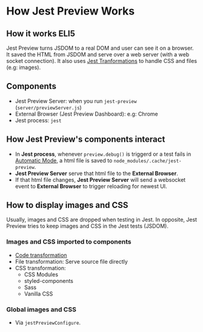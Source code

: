 # How Jest Preview Works

## How it works ELI5

Jest Preview turns JSDOM to a real DOM and user can see it on a browser. It saved the HTML from JSDOM and serve over a web server (with a web socket connection). It also uses [Jest Tranformations](https://jestjs.io/docs/code-transformation) to handle CSS and files (e.g: images).

## Components

- Jest Preview Server: when you run `jest-preview` (`server/previewServer.js`)
- External Browser (Jest Preview Dashboard): e.g: Chrome
- Jest process: `jest`

## How Jest Preview's components interact

- In **Jest process**, whenever `preview.debug()` is triggerd or a test fails in [Automatic Mode](https://www.jest-preview.com/blog/automatic-mode), a html file is saved to `node_modules/.cache/jest-preview`.
- **Jest Preview Server** serve that html file to the **External Browser**.
- If that html file changes, **Jest Preview Server** will send a websocket event to **External Browser** to trigger reloading for newest UI.

## How to display images and CSS

Usually, images and CSS are dropped when testing in Jest. In opposite, Jest Preview tries to keep images and CSS in the Jest tests (JSDOM).

### Images and CSS imported to components

- [Code transformation](https://jestjs.io/docs/code-transformation)
- File transformation: Serve source file directly
- CSS transformation:
  - CSS Modules
  - styled-components
  - Sass
  - Vanilla CSS

### Global images and CSS

- Via `jestPreviewConfigure`.
